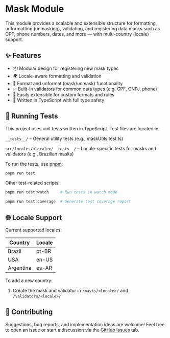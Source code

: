 # Mask Module

This module provides a scalable and extensible structure for formatting, unformatting (unmasking), validating, and registering data masks such as CPF, phone numbers, dates, and more — with multi-country (locale) support.

## ✨ Features

- 📦 Modular design for registering new mask types
- 🌍 Locale-aware formatting and validation
- 🧹 Format and unformat (mask/unmask) functionality
- ✅ Built-in validators for common data types (e.g. CPF, CNPJ, phone)
- 🔧 Easily extensible for custom formats and rules
- 💯 Written in TypeScript with full type safety

## 🧪 Running Tests
This project uses unit tests written in TypeScript. Test files are located in:

`__tests__/` – General utility tests (e.g., maskUtils.test.ts)

`src/locales/<locale>/__tests__/` – Locale-specific tests for masks and validators (e.g., Brazilian masks)

To run the tests, use [pnpm](https://pnpm.io):

```bash
pnpm run test
```

Other test-related scripts:
```bash
pnpm run test:watch     # Run tests in watch mode

pnpm run test:coverage  # Generate test coverage report
```

## 🌐 Locale Support

Current supported locales:

| Country   | Locale |
| --------- | ------ |
| Brazil    | pt-BR  |
| USA       | en-US  |
| Argentina | es-AR  |

To add a new country:

1. Create the mask and validator in `/masks/<locale>/` and `/validators/<locale>/`

## 🤝 Contributing

Suggestions, bug reports, and implementation ideas are welcome!
Feel free to open an issue or start a discussion via the [GitHub Issues](https://github.com/GeovaneBaldan/ts-mask-module/issues) tab.
